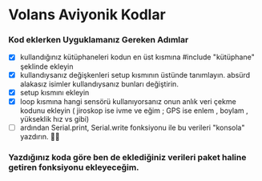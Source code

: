 # Volans Aviyonik Kodlar

### Kod eklerken Uyguklamanız Gereken Adımlar
- [x] kullandığınız kütüphaneleri kodun en üst kısmına #include "kütüphane" şeklinde ekleyin
- [x] kullandıysanız değişkenleri setup kısmının üstünde tanımlayın. absürd alakasız isimler kullandıysanız bunları değiştirin.
- [x] setup kısmını ekleyin
- [x] loop kısmına hangi sensörü kullanıyorsanız onun anlık veri çekme kodunu ekleyin
  ( jiroskop ise ivme ve eğim ; GPS ise enlem , boylam , yükseklik hız vs gibi) 
- [ ] ardından Serial.print, Serial.write fonksiyonu ile bu verileri "konsola" yazdırın. 🎉🎉

### Yazdığınız koda göre ben de eklediğiniz verileri paket haline getiren fonksiyonu ekleyeceğim.
 
